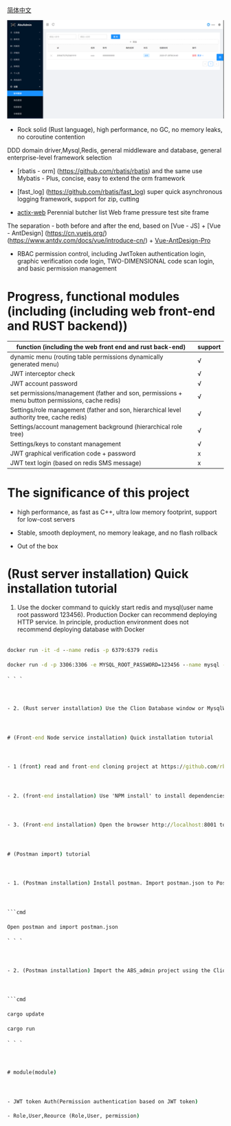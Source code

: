 [简体中文](README_CH.md)

![demo2](demo1.png)

- Rock solid (Rust language), high performance, no GC, no memory leaks, no coroutine contention

DDD domain driver,Mysql,Redis, general middleware and database, general enterprise-level framework selection

- [rbatis - orm] (https://github.com/rbatis/rbatis) and the same use Mybatis - Plus, concise, easy to extend the orm framework

- [fast_log] (https://github.com/rbatis/fast_log) super quick asynchronous logging framework, support for zip, cutting

- [actix-web](https://actix.rs/) Perennial butcher list Web frame pressure test site frame

The separation - both before and after the end, based on [Vue - JS] + [Vue - AntDesign] (https://cn.vuejs.org/) (https://www.antdv.com/docs/vue/introduce-cn/) + [Vue-AntDesign-Pro](https://pro.antdv.com/)

- RBAC permission control, including JwtToken authentication login, graphic verification code login, TWO-DIMENSIONAL code scan login, and basic permission management



# Progress, functional modules (including (including web front-end and RUST backend))



| function (including the web front end and rust back-end) | support |
| -------------------------------------------------------- | ------------------ |
| dynamic menu (routing table permissions dynamically generated menu) | √ |
| JWT interceptor check | √ |
| JWT account password | √ |
| set permissions/management (father and son, permissions + menu button permissions, cache redis) | √ |
| Settings/role management (father and son, hierarchical level authority tree, cache redis) | √ |
| Settings/account management background (hierarchical role tree) | √ |
| Settings/keys to constant management | √ |
| JWT graphical verification code + password |  x |
| JWT text login (based on redis SMS message) |  x |



# The significance of this project



- high performance, as fast as C++, ultra low memory footprint, support for low-cost servers

- Stable, smooth deployment, no memory leakage, and no flash rollback

- Out of the box



# (Rust server installation) Quick installation tutorial



1. Use the docker command to quickly start redis and mysql(user name root password 123456). Production Docker can recommend deploying HTTP service. In principle, production environment does not recommend deploying database with Docker



```cmd

docker run -it -d --name redis -p 6379:6379 redis

docker run -d -p 3306:3306 -e MYSQL_ROOT_PASSWORD=123456 --name mysql -e TZ=Asia/Shanghai mysql:5.7

` ` `



- 2. (Rust server installation) Use the Clion Database window or MysqlWorkBench or Navicat tools to import the database. SQL script into the Mysql Database (Mysql username and password root) 123456) (Redis has no password)



# (Front-end Node service installation) Quick installation tutorial



- 1 (front) read and front-end cloning project at https://github.com/rbatis/abs_admin_vue



- 2. (front-end installation) Use 'NPM install' to install dependencies (or taobao image CNPM) and run the 'yarn serve' command to start the web front-end



- 3. (Front-end installation) Open the browser http://localhost:8001 to log in to the background



# (Postman import) tutorial



- 1. (Postman installation) Install postman. Import postman.json to Postman to use the written request



```cmd

Open postman and import postman.json

` ` `



- 2. (Postman installation) Import the ABS_admin project using the Clion clone, click main.rs and click the button to run. Or execute a command:



```cmd

cargo update

cargo run

` ` `



# module(module)



- JWT token Auth(Permission authentication based on JWT token)

- Role,User,Reource (Role,User, permission)
